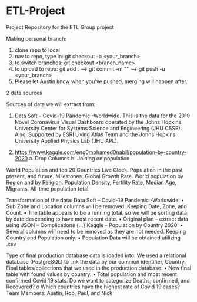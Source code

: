 # ETL-Project
Project Repository for the ETL Group project

Making personal branch:
1) clone repo to local
2) nav to repo, type in: git checkout -b <your_branch>
3) to switch branches: git checkout <branch_name> 
4) to upload to repo: git add .  -->  git commit -m "<a descriptive message>" --> git push -u <your_branch>
5) Please let Austin know when you've pushed, merging will happen after.

2 data sources

Sources of data we will extract from: 
1.	Data Soft – Covid-19 Pandemic -Worldwide.
This is the data for the 2019 Novel Coronavirus Visual Dashboard operated by the Johns Hopkins University Center for Systems Science and Engineering (JHU CSSE). Also, Supported by ESRI Living Atlas Team and the Johns Hopkins University Applied Physics Lab (JHU APL).

2.	https://www.kaggle.com/eng0mohamed0nabil/population-by-country-2020
a.	Drop Columns
b.	Joining on population 

World Population and top 20 Countries Live Clock. Population in the past, present, and future. Milestones. Global Growth Rate. World population by Region and by Religion. Population Density, Fertility Rate, Median Age, Migrants. All-time population total.

Transformation of the data:
Data Soft – Covid-19 Pandemic -Worldwide:
•	Sub Zone and Location columns will be removed. Keeping Date, Zone, and Count.
•	The table appears to be a running total, so we will be sorting data by date descending to have most recent date.
•	Original plan – extract data using JSON – Complications {…}
Kaggle - Population by Country 2020: 
•	Several columns will need to be removed as they are not needed. Keeping Country and Population only. 
•	Population Data will be obtained utilizing .csv

Type of final production database data is loaded into:
We used a relational database (PostgreSQL) to link the data by our common identifier, Country.
Final tables/collections that we used in the production database:
•	New final table with found values by country. 
•	Total population and most recent confirmed Covid 19 stats. Do we want to categorize Deaths, confirmed, and Recovered?
o	Which countries have the highest rate of Covid 19 cases? 
Team Members: Austin, Rob, Paul, and Nick

